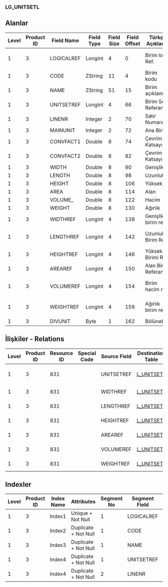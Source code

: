 ### LG_UNITSETL

## Alanlar

**Level**|**Product ID**|**Field Name**|**Field Type**|**Field Size**|**Field Offset**|**Türkçe Açıklama**|**Expression**
-----|-----|-----|-----|-----|-----|-----|-----
1|3|LOGICALREF|Longint|4|0|Birim log. Ref.|Unit Logical Reference
1|3|CODE|ZString|11|4|Birim kodu|Unit Code
1|3|NAME|ZString|51|15|Birim açıklaması|Unit Description
1|3|UNITSETREF|Longint|4|66|Birim Seti Referansı|Unit Set Reference
1|3|LINENR|Integer|2|70|Satır Numarası|Line Number
1|3|MAINUNIT|Integer|2|72|Ana Birim|Main Unit
1|3|CONVFACT1|Double|8|74|Çevrim Katsayısı|Conversion Factor
1|3|CONVFACT2|Double|8|82|Çevrim Katsayısı|Conversion Factor
1|3|WIDTH|Double|8|90|Genişlik|Width
1|3|LENGTH|Double|8|98|Uzunluk|Length
1|3|HEIGHT|Double|8|106|Yükseklik|Height
1|3|AREA|Double|8|114|Alan|Area
1|3|VOLUME_|Double|8|122|Hacim|Volume
1|3|WEIGHT|Double|8|130|Ağırlık|Weight
1|3|WIDTHREF|Longint|4|138|Genişlik birim ref.|Width Unit Reference
1|3|LENGTHREF|Longint|4|142|Uzunluk Birim Ref.|Length Unit Reference
1|3|HEIGHTREF|Longint|4|146|Yükseklik Birimi Ref.|Height Unit Reference
1|3|AREAREF|Longint|4|150|Alan Birim Referansı|Area Unit Reference
1|3|VOLUMEREF|Longint|4|154|Birim hacim ref.|Volume Unit Reference
1|3|WEIGHTREF|Longint|4|158|Ağırlık birim ref.|Weight Unit Reference
1|3|DIVUNIT|Byte|1|162|Bölünebilir|Divisible

## İlişkiler - Relations

**Level**|**Product ID**|**Resource ID**|**Special Code**|**Source Field**|**Destination Table**|**Destination Field**|**Relation Type**|**Extra Condition**
-----|-----|-----|-----|-----|-----|-----|-----|-----
1|3|831||UNITSETREF|[L_UNITSETF](../LG_UNITSETF "L_UNITSETF")|LOGICALREF|one-to-many|
1|3|831||WIDTHREF|[L_UNITSETL](../LG_UNITSETL "L_UNITSETL")|LOGICALREF|one-to-one|
1|3|831||LENGTHREF|[L_UNITSETL](../LG_UNITSETL "L_UNITSETL")|LOGICALREF|one-to-one|
1|3|831||HEIGHTREF|[L_UNITSETL](../LG_UNITSETL "L_UNITSETL")|LOGICALREF|one-to-one|
1|3|831||AREAREF|[L_UNITSETL](../LG_UNITSETL "L_UNITSETL")|LOGICALREF|one-to-one|
1|3|831||VOLUMEREF|[L_UNITSETL](../LG_UNITSETL "L_UNITSETL")|LOGICALREF|one-to-one|
1|3|831||WEIGHTREF|[L_UNITSETL](../LG_UNITSETL "L_UNITSETL")|LOGICALREF|one-to-one|

## Indexler

**Level**|**Product ID**|**Index Name**|**Attributes**|**Segment No**|**Segment Field**|**Sense**
-----|-----|-----|-----|-----|-----|-----
1|3|Index1|Unique + Not Null|1|LOGICALREF|Ascending
1|3|Index2|Duplicate + Not Null|1|CODE|Ascending
1|3|Index3|Duplicate + Not Null|1|NAME|Ascending
1|3|Index4|Duplicate + Not Null|1|UNITSETREF|Ascending
1|3|Index4|Duplicate + Not Null|2|LINENR|Ascending
